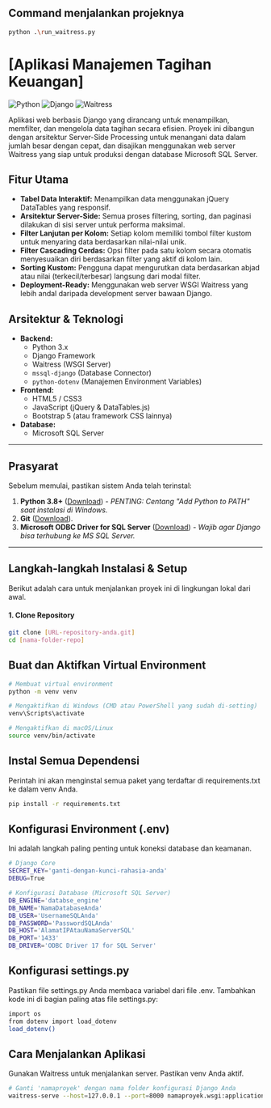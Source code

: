 ## Command menjalankan projeknya 
```bash
python .\run_waitress.py   
```
# [Aplikasi Manajemen Tagihan Keuangan]

![Python](https://img.shields.io/badge/Python-3.11+-blue.svg)
![Django](https://img.shields.io/badge/Django-5.0-green.svg)
![Waitress](https://img.shields.io/badge/Server-Waitress-yellow.svg)

Aplikasi web berbasis Django yang dirancang untuk menampilkan, memfilter, dan mengelola data tagihan secara efisien. Proyek ini dibangun dengan arsitektur Server-Side Processing untuk menangani data dalam jumlah besar dengan cepat, dan disajikan menggunakan web server Waitress yang siap untuk produksi dengan database Microsoft SQL Server.

## Fitur Utama

-   **Tabel Data Interaktif:** Menampilkan data menggunakan jQuery DataTables yang responsif.
-   **Arsitektur Server-Side:** Semua proses filtering, sorting, dan paginasi dilakukan di sisi server untuk performa maksimal.
-   **Filter Lanjutan per Kolom:** Setiap kolom memiliki tombol filter kustom untuk menyaring data berdasarkan nilai-nilai unik.
-   **Filter Cascading Cerdas:** Opsi filter pada satu kolom secara otomatis menyesuaikan diri berdasarkan filter yang aktif di kolom lain.
-   **Sorting Kustom:** Pengguna dapat mengurutkan data berdasarkan abjad atau nilai (terkecil/terbesar) langsung dari modal filter.
-   **Deployment-Ready:** Menggunakan web server WSGI Waitress yang lebih andal daripada development server bawaan Django.

## Arsitektur & Teknologi

-   **Backend:**
    -   Python 3.x
    -   Django Framework
    -   Waitress (WSGI Server)
    -   `mssql-django` (Database Connector)
    -   `python-dotenv` (Manajemen Environment Variables)
-   **Frontend:**
    -   HTML5 / CSS3
    -   JavaScript (jQuery & DataTables.js)
    -   Bootstrap 5 (atau framework CSS lainnya)
-   **Database:**
    -   Microsoft SQL Server

---

## Prasyarat

Sebelum memulai, pastikan sistem Anda telah terinstal:
1.  **Python 3.8+** ([Download](https://www.python.org/downloads/)) - *PENTING: Centang "Add Python to PATH" saat instalasi di Windows.*
2.  **Git** ([Download](https://git-scm.com/downloads/)).
3.  **Microsoft ODBC Driver for SQL Server** ([Download](https://learn.microsoft.com/en-us/sql/connect/odbc/download-odbc-driver-for-sql-server)) - *Wajib agar Django bisa terhubung ke MS SQL Server.*

---

## Langkah-langkah Instalasi & Setup

Berikut adalah cara untuk menjalankan proyek ini di lingkungan lokal dari awal.

#### 1. Clone Repository
```bash
git clone [URL-repository-anda.git]
cd [nama-folder-repo]
```

## Buat dan Aktifkan Virtual Environment
```bash
# Membuat virtual environment
python -m venv venv

# Mengaktifkan di Windows (CMD atau PowerShell yang sudah di-setting)
venv\Scripts\activate

# Mengaktifkan di macOS/Linux
source venv/bin/activate
```

## Instal Semua Dependensi
Perintah ini akan menginstal semua paket yang terdaftar di requirements.txt ke dalam venv Anda.
```bash
pip install -r requirements.txt
```

## Konfigurasi Environment (.env)
Ini adalah langkah paling penting untuk koneksi database dan keamanan.
```bash
# Django Core
SECRET_KEY='ganti-dengan-kunci-rahasia-anda'
DEBUG=True

# Konfigurasi Database (Microsoft SQL Server)
DB_ENGINE='databse_engine'
DB_NAME='NamaDatabaseAnda'
DB_USER='UsernameSQLAnda'
DB_PASSWORD='PasswordSQLAnda'
DB_HOST='AlamatIPAtauNamaServerSQL'
DB_PORT='1433'
DB_DRIVER='ODBC Driver 17 for SQL Server'
```
## Konfigurasi settings.py
Pastikan file settings.py Anda membaca variabel dari file .env.
Tambahkan kode ini di bagian paling atas file settings.py:
```bash
import os
from dotenv import load_dotenv
load_dotenv()
```

## Cara Menjalankan Aplikasi
Gunakan Waitress untuk menjalankan server. Pastikan venv Anda aktif.
```bash
# Ganti 'namaproyek' dengan nama folder konfigurasi Django Anda
waitress-serve --host=127.0.0.1 --port=8000 namaproyek.wsgi:application
```
